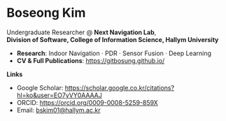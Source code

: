 # Boseong Kim

Undergraduate Researcher @ **Next Navigation Lab**,  
**Division of Software, College of Information Science, Hallym University**

- **Research**: Indoor Navigation · PDR · Sensor Fusion · Deep Learning  
- **CV & Full Publications**: https://gitbosung.github.io/

**Links**  
- Google Scholar: https://scholar.google.co.kr/citations?hl=ko&user=EO7yVY0AAAAJ  
- ORCID: https://orcid.org/0009-0008-5259-859X  
- Email: bskim01@hallym.ac.kr
